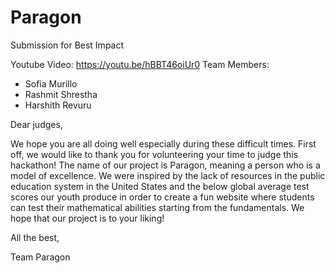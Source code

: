 # Paragon

Submission for Best Impact

Youtube Video: https://youtu.be/hBBT46oiUr0
Team Members:
- Sofia Murillo
- Rashmit Shrestha
- Harshith Revuru

Dear judges,

We hope you are all doing well especially during these difficult times. First off, we would like to thank you for volunteering your time to judge this hackathon! The name of our project is Paragon, meaning a person who is a model of excellence. We were inspired by the lack of resources in the public education system in the United States and the below global average test scores our youth produce in order to create a fun website where students can test their mathematical abilities starting from the fundamentals. We hope that our project is to your liking! 

All the best,

Team Paragon
